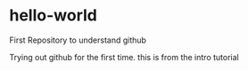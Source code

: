 # hello-world
First Repository to understand github

Trying out github for the first time.
this is from the intro tutorial
